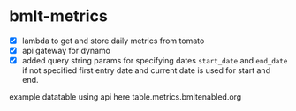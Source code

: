 # bmlt-metrics

- [x] lambda to get and store daily metrics from tomato
- [X] api gateway for dynamo
- [X] added query string params for specifying dates `start_date` and `end_date` if not specified first entry date and current date is used for start and end.

example datatable using api here table.metrics.bmltenabled.org
